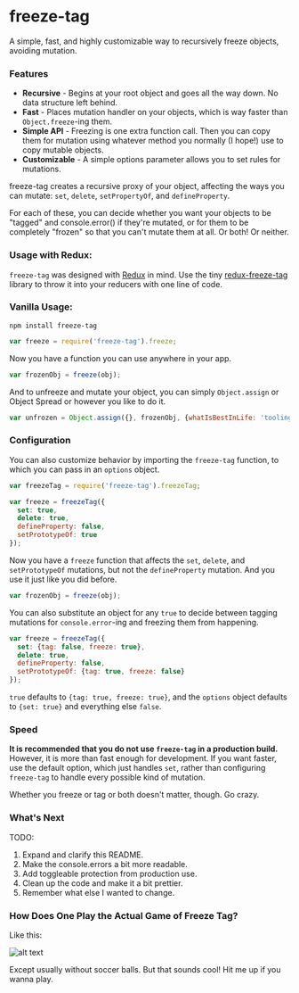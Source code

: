 # freeze-tag

A simple, fast, and highly customizable way to recursively freeze objects, avoiding mutation.

### Features

* **Recursive** - Begins at your root object and goes all the way down. No data structure left behind.
* **Fast** - Places mutation handler on your objects, which is way faster than `Object.freeze`-ing them.
* **Simple API** - Freezing is one extra function call. Then you can copy them for mutation using whatever method you normally (I hope!) use to copy mutable objects.
* **Customizable** - A simple options parameter allows you to set rules for mutations.

freeze-tag creates a recursive proxy of your object, affecting the ways you can mutate: `set`, `delete`, `setPropertyOf`, and `defineProperty`.

For each of these, you can decide whether you want your objects to be "tagged" and console.error() if they're mutated, or for them to be completely "frozen" so that you can't mutate them at all. Or both! Or neither.

### Usage with Redux:

`freeze-tag` was designed with [Redux][Redux] in mind. Use the tiny [redux-freeze-tag][redux-freeze-tag] library to throw it into your reducers with one line of code.

### Vanilla Usage:

```shell
npm install freeze-tag
```

```javascript
var freeze = require('freeze-tag').freeze;
```

Now you have a function you can use anywhere in your app.

```javascript
var frozenObj = freeze(obj);
```

And to unfreeze and mutate your object, you can simply `Object.assign` or Object Spread or however you like to do it.

```javascript
var unfrozen = Object.assign({}, frozenObj, {whatIsBestInLife: 'tooling'});
```

### Configuration

You can also customize behavior by importing the `freeze-tag` function, to which you can pass in an `options` object.

```javascript
var freezeTag = require('freeze-tag').freezeTag;

var freeze = freezeTag({
  set: true,
  delete: true,
  defineProperty: false,
  setPrototypeOf: true
});
```

Now you have a `freeze` function that affects the `set`, `delete`, and `setPrototypeOf` mutations, but not the `defineProperty` mutation. And you use it just like you did before.

```javascript
var frozenObj = freeze(obj);
```

You can also substitute an object for any `true` to decide between tagging mutations for `console.error`-ing and freezing them from happening.

```javascript
var freeze = freezeTag({
  set: {tag: false, freeze: true},
  delete: true,
  defineProperty: false,
  setPrototypeOf: {tag: true, freeze: false}
});
```

`true` defaults to `{tag: true, freeze: true}`, and the `options` object defaults to `{set: true}` and everything else `false`.

### Speed

**It is recommended that you do not use `freeze-tag` in a production build.** However, it is more than fast enough for development. If you want faster, use the default option, which just handles `set`, rather than  configuring `freeze-tag` to handle every possible kind of mutation.

Whether you freeze or tag or both doesn't matter, though. Go crazy.

### What's Next

TODO:
1. Expand and clarify this README.
2. Make the console.errors a bit more readable.
3. Add toggleable protection from production use.
4. Clean up the code and make it a bit prettier.
5. Remember what else I wanted to change.

### How Does One Play the Actual Game of Freeze Tag?

Like this:

![alt text][freeze tag gif]

Except usually without soccer balls. But that sounds cool! Hit me up if you wanna play.

[Redux]: https://redux.js.org/
[redux-freeze-tag]: https://github.com/abbreviatedman/redux-freeze-tag
[freeze tag gif]: http://www.footy4kids.co.uk/wp-content/uploads/2015/09/freeze.gif "how to play freeze tag?"
